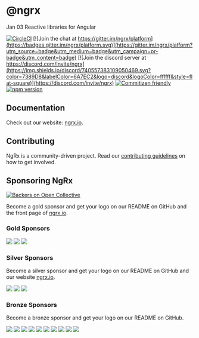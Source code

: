 # @ngrx
Jan 03
Reactive libraries for Angular

[![CircleCI](https://circleci.com/gh/ngrx/platform/tree/master.svg?style=shield)](https://circleci.com/gh/ngrx/workflows/platform/tree/master)
[![Join the chat at https://gitter.im/ngrx/platform](https://badges.gitter.im/ngrx/platform.svg)](https://gitter.im/ngrx/platform?utm_source=badge&utm_medium=badge&utm_campaign=pr-badge&utm_content=badge)
[![Join the discord server at https://discord.com/invite/ngrx](https://img.shields.io/discord/740557383109050469.svg?color=7389D8&labelColor=6A7EC2&logo=discord&logoColor=ffffff&style=flat-square)](https://discord.com/invite/ngrx)
[![Commitizen friendly](https://img.shields.io/badge/commitizen-friendly-brightgreen.svg)](https://commitizen.github.io/cz-cli/)
[![npm version](https://badge.fury.io/js/%40ngrx%2Fstore.svg)](https://www.npmjs.com/@ngrx/store)

## Documentation

Check out our website: [ngrx.io](https://ngrx.io).

## Contributing

NgRx is a community-driven project. Read our [contributing guidelines](./CONTRIBUTING.md) on how to get involved.

## Sponsoring NgRx

[![Backers on Open Collective](https://opencollective.com/ngrx/tiers/backers/badge.svg)](#backers)

Become a gold sponsor and get your logo on our README on GitHub and the front page of [ngrx.io](https://ngrx.io).

### Gold Sponsors

<a href="https://opencollective.com/ngrx/tiers/gold-sponsors/0/website" target="_blank"><img src="https://opencollective.com/ngrx/tiers/gold-sponsors/0/avatar.svg"></a>
<a href="https://opencollective.com/ngrx/tiers/gold-sponsors/1/website" target="_blank"><img src="https://opencollective.com/ngrx/tiers/gold-sponsors/1/avatar.svg"></a>
<a href="https://opencollective.com/ngrx/tiers/gold-sponsors/2/website" target="_blank"><img src="https://opencollective.com/ngrx/tiers/gold-sponsors/2/avatar.svg"></a>

### Silver Sponsors

Become a silver sponsor and get your logo on our README on GitHub and our website [ngrx.io](https://ngrx.io).

<a href="https://opencollective.com/ngrx/tiers/silver-sponsors/0/website" target="_blank"><img src="https://opencollective.com/ngrx/tiers/silver-sponsors/0/avatar.svg"></a>
<a href="https://opencollective.com/ngrx/tiers/silver-sponsors/1/website" target="_blank"><img src="https://opencollective.com/ngrx/tiers/silver-sponsors/1/avatar.svg"></a>
<a href="https://opencollective.com/ngrx/tiers/silver-sponsors/2/website" target="_blank"><img src="https://opencollective.com/ngrx/tiers/silver-sponsors/2/avatar.svg"></a>

### Bronze Sponsors

Become a bronze sponsor and get your logo on our README on GitHub.

<a href="https://opencollective.com/ngrx/tiers/bronze-sponsors/0/website" target="_blank"><img src="https://opencollective.com/ngrx/tiers/bronze-sponsors/0/avatar.svg"></a>
<a href="https://opencollective.com/ngrx/tiers/bronze-sponsors/1/website" target="_blank"><img src="https://opencollective.com/ngrx/tiers/bronze-sponsors/1/avatar.svg"></a>
<a href="https://opencollective.com/ngrx/tiers/bronze-sponsors/2/website" target="_blank"><img src="https://opencollective.com/ngrx/tiers/bronze-sponsors/2/avatar.svg"></a>
<a href="https://opencollective.com/ngrx/tiers/bronze-sponsors/3/website" target="_blank"><img src="https://opencollective.com/ngrx/tiers/bronze-sponsors/3/avatar.svg"></a>
<a href="https://opencollective.com/ngrx/tiers/bronze-sponsors/4/website" target="_blank"><img src="https://opencollective.com/ngrx/tiers/bronze-sponsors/4/avatar.svg"></a>
<a href="https://opencollective.com/ngrx/tiers/bronze-sponsors/5/website" target="_blank"><img src="https://opencollective.com/ngrx/tiers/bronze-sponsors/5/avatar.svg"></a>
<a href="https://opencollective.com/ngrx/tiers/bronze-sponsors/6/website" target="_blank"><img src="https://opencollective.com/ngrx/tiers/bronze-sponsors/6/avatar.svg"></a>
<a href="https://opencollective.com/ngrx/tiers/bronze-sponsors/7/website" target="_blank"><img src="https://opencollective.com/ngrx/tiers/bronze-sponsors/7/avatar.svg"></a>
<a href="https://opencollective.com/ngrx/tiers/bronze-sponsors/8/website" target="_blank"><img src="https://opencollective.com/ngrx/tiers/bronze-sponsors/8/avatar.svg"></a>
<a href="https://opencollective.com/ngrx/tiers/bronze-sponsors/9/website" target="_blank"><img src="https://opencollective.com/ngrx/tiers/bronze-sponsors/9/avatar.svg"></a>
